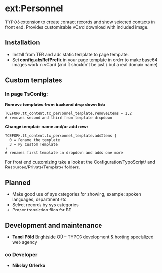 # ext:Personnel
TYPO3 extension to create contact records and show selected contacts in front end.
Provides customizable vCard download with included image.
## Installation
- Install from TER and add static template to page template.
- Set **config.absRefPrefix** in your page template in order to make base64 images work in vCard (and it shouldn't be just / but a real domain name)

## Custom templates
### In page TsConfig:
**Remove templates from backend drop down list:**
```
TCEFORM.tt_content.tx_personnel_template.removeItems = 1,2
# removes second and third from template dropdown
```
**Change template name and/or add new:**
```
TCEFORM.tt_content.tx_personnel_template.addItems {
  0 = Rename the template
  3 = My Custom Template
}
# renames first template in dropdown and adds one more
```
For front end customizing take a look at the Configuration/TypoScript/ and Resources/Private/Template/ folders.
## Planned
- Make good use of sys categories for showing, example: spoken languages, department etc
- Select records by sys categories
- Proper translation files for BE
## Development and maintenance
* **Tanel Põld**
[Brightside OÜ](https://t3brightside.com/) – TYPO3 development & hosting specialized web agency
### co Developer
* **Nikolay Orlenko**